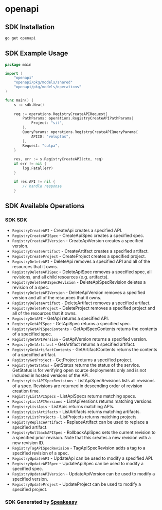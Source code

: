 # openapi

<!-- Start SDK Installation -->
## SDK Installation

```bash
go get openapi
```
<!-- End SDK Installation -->

## SDK Example Usage
<!-- Start SDK Example Usage -->
```go
package main

import (
    "openapi"
    "openapi/pkg/models/shared"
    "openapi/pkg/models/operations"
)

func main() {
    s := sdk.New()
    
    req := operations.RegistryCreateAPIRequest{
        PathParams: operations.RegistryCreateAPIPathParams{
            Project: "sit",
        },
        QueryParams: operations.RegistryCreateAPIQueryParams{
            APIID: "voluptas",
        },
        Request: "culpa",
    }
    
    res, err := s.RegistryCreateAPI(ctx, req)
    if err != nil {
        log.Fatal(err)
    }

    if res.API != nil {
        // handle response
    }
```
<!-- End SDK Example Usage -->

<!-- Start SDK Available Operations -->
## SDK Available Operations

### SDK SDK

* `RegistryCreateAPI` - CreateApi creates a specified API.
* `RegistryCreateAPISpec` - CreateApiSpec creates a specified spec.
* `RegistryCreateAPIVersion` - CreateApiVersion creates a specified version.
* `RegistryCreateArtifact` - CreateArtifact creates a specified artifact.
* `RegistryCreateProject` - CreateProject creates a specified project.
* `RegistryDeleteAPI` - DeleteApi removes a specified API and all of the resources that it owns.
* `RegistryDeleteAPISpec` - DeleteApiSpec removes a specified spec, all revisions, and all child resources (e.g. artifacts).
* `RegistryDeleteAPISpecRevision` - DeleteApiSpecRevision deletes a revision of a spec.
* `RegistryDeleteAPIVersion` - DeleteApiVersion removes a specified version and all of the resources that it owns.
* `RegistryDeleteArtifact` - DeleteArtifact removes a specified artifact.
* `RegistryDeleteProject` - DeleteProject removes a specified project and all of the resources that it owns.
* `RegistryGetAPI` - GetApi returns a specified API.
* `RegistryGetAPISpec` - GetApiSpec returns a specified spec.
* `RegistryGetAPISpecContents` - GetApiSpecContents returns the contents of a specified spec.
* `RegistryGetAPIVersion` - GetApiVersion returns a specified version.
* `RegistryGetArtifact` - GetArtifact returns a specified artifact.
* `RegistryGetArtifactContents` - GetArtifactContents returns the contents of a specified artifact.
* `RegistryGetProject` - GetProject returns a specified project.
* `RegistryGetStatus` - GetStatus returns the status of the service. GetStatus is for verifying open source deployments only and is not included in hosted versions of the API.
* `RegistryListAPISpecRevisions` - ListApiSpecRevisions lists all revisions of a spec. Revisions are returned in descending order of revision creation time.
* `RegistryListAPISpecs` - ListApiSpecs returns matching specs.
* `RegistryListAPIVersions` - ListApiVersions returns matching versions.
* `RegistryListApis` - ListApis returns matching APIs.
* `RegistryListArtifacts` - ListArtifacts returns matching artifacts.
* `RegistryListProjects` - ListProjects returns matching projects.
* `RegistryReplaceArtifact` - ReplaceArtifact can be used to replace a specified artifact.
* `RegistryRollbackAPISpec` - RollbackApiSpec sets the current revision to a specified prior revision. Note that this creates a new revision with a new revision ID.
* `RegistryTagAPISpecRevision` - TagApiSpecRevision adds a tag to a specified revision of a spec.
* `RegistryUpdateAPI` - UpdateApi can be used to modify a specified API.
* `RegistryUpdateAPISpec` - UpdateApiSpec can be used to modify a specified spec.
* `RegistryUpdateAPIVersion` - UpdateApiVersion can be used to modify a specified version.
* `RegistryUpdateProject` - UpdateProject can be used to modify a specified project.

<!-- End SDK Available Operations -->

### SDK Generated by [Speakeasy](https://docs.speakeasyapi.dev/docs/using-speakeasy/client-sdks)
